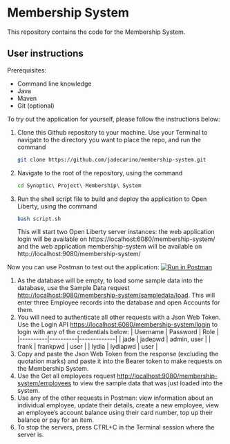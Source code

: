 # Membership System
This repository contains the code for the Membership System. 

## User instructions
Prerequisites:
-	Command line knowledge
-	Java
-	Maven
-	Git (optional)

To try out the application for yourself, please follow the instructions below:

1. Clone this Github repository to your machine. Use your Terminal to navigate to the directory you want to place the repo, and run the command 
    ```sh
    git clone https://github.com/jadecarino/membership-system.git
    ```
1. Navigate to the root of the repository, using the command
    ```sh
    cd Synoptic\ Project\ Membership\ System
    ```
1. Run the shell script file to build and deploy the application to Open Liberty, using the command 
    ```sh
    bash script.sh
    ```
    This will start two Open Liberty server instances: the web application login will be available on https://localhost:6080/membership-system/ and the web application membership-system will be available on http://localhost:9080/membership-system/

Now you can use Postman to test out the application:
[![Run in Postman](https://run.pstmn.io/button.svg)](https://app.getpostman.com/run-collection/15899001-aaa15db3-9cec-44a6-86a1-c4aaacfbcaa1?action=collection%2Ffork&collection-url=entityId%3D15899001-aaa15db3-9cec-44a6-86a1-c4aaacfbcaa1%26entityType%3Dcollection%26workspaceId%3D8432e8fd-7e6c-4072-8615-65887d41d744)

1. As the database will be empty, to load some sample data into the database, use the Sample Data request [http://localhost:9080/membership-system/sampledata/load](http://localhost:9080/membership-system/sampledata/load). This will enter three Employee records into the database and open Accounts for them.
1. You will need to authenticate all other requests with a Json Web Token. Use the Login API [https://localhost:6080/membership-system/login](https://localhost:6080/membership-system/login) to login with any of the credentials below:
| Username | Password | Role        | 
|----------|----------|-------------|
| jade     | jadepwd  | admin, user |
| frank    | frankpwd | user        |
| lydia    | lydiapwd | user        |
1. Copy and paste the Json Web Token from the response (excluding the quotation marks) and paste it into the Bearer token to make requests on the Membership System.
1. Use the Get all employees request [http://localhost:9080/membership-system/employees](http://localhost:9080/membership-system/employees) to view the sample data that was just loaded into the system.
1. Use any of the other requests in Postman: view information about an individual employee, update their details, create a new employee, view an employee’s account balance using their card number, top up their balance or pay for an item.
1. To stop the servers, press CTRL+C in the Terminal session where the server is.